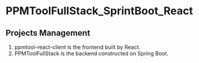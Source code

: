 # PPMToolFullStack_SprintBoot_React
## Projects Management
1. ppmtool-react-client is the frontend built by React.
2. PPMToolFullStack is the backend constructed on Spring Boot.
